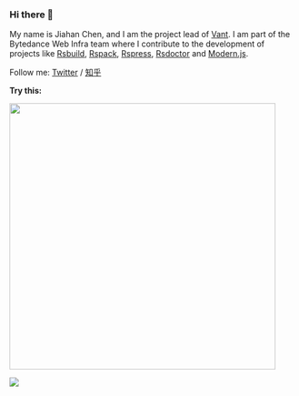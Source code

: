 ### Hi there 👋

My name is Jiahan Chen, and I am the project lead of [Vant](https://github.com/youzan/vant). I am part of the Bytedance Web Infra team where I contribute to the development of projects like [Rsbuild](https://github.com/web-infra-dev/rsbuild), [Rspack](https://github.com/web-infra-dev/rspack), [Rspress](https://github.com/web-infra-dev/rspress), [Rsdoctor](https://github.com/web-infra-dev/rsdoctor) and [Modern.js](https://github.com/web-infra-dev/modern.js).

Follow me: [Twitter](https://twitter.com/Neverland1199) / [知乎](https://www.zhihu.com/people/chen-jia-han)

**Try this:**

<a href="https://github.com/web-infra-dev/rsbuild" target="blank"><img src="https://github.com/chenjiahan/chenjiahan/assets/7237365/80e88aac-8e3f-464a-b19f-149ddb6e40e2" width="468" /></a>



<img src="https://github-readme-stats.vercel.app/api?username=chenjiahan&show_icons=true&text_color=24292e&bg_color=ffffff&hide_title=true">
